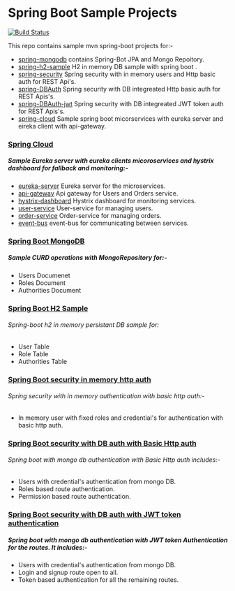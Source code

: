 # Spring Boot Sample Projects
[![Build Status](https://travis-ci.org/joemccann/dillinger.svg?branch=master)](https://travis-ci.org/joemccann/dillinger)

This repo contains sample mvn spring-boot projects for:-

  - [spring-mongodb](https://github.com/shubhamlatkar/springPlayground/tree/master/spring-mongodb) contains Spring-Bot JPA and Mongo Repoitory.
  - [spring-h2-sample](https://github.com/shubhamlatkar/springPlayground/tree/master/spring-h2-sample) H2 in memory DB sample with spring boot .
  - [spring-security](https://github.com/shubhamlatkar/springPlayground/tree/master/spring-security) Spring security with in memory users and Http basic auth for REST Api's.
  - [spring-DBAuth](https://github.com/shubhamlatkar/springPlayground/tree/master/security-DBAuth) Spring security with DB integreated Http basic auth for REST Apis's.
  - [spring-DBAuth-jwt](https://github.com/shubhamlatkar/springPlayground/tree/master/security-DBAuth-jwt) Spring security with DB integreated JWT token auth for REST Apis's.
  - [spring-cloud](https://github.com/shubhamlatkar/springPlayground/tree/master/spring-cloud) Sample spring boot micorservices with eureka server and eireka client with api-gateway. 

### [Spring Cloud](https://github.com/shubhamlatkar/springPlayground/tree/master/spring-cloud)
##### Sample Eureka server with eureka clients micoroservices and hystrix dashboard for fallback and monitoring:-
* [eureka-server](https://github.com/shubhamlatkar/springPlayground/tree/master/spring-cloud/eureka-server) Eureka server for the microservices.
* [api-gateway](https://github.com/shubhamlatkar/springPlayground/tree/master/spring-cloud/api-gateway) Api gateway for Users and Orders service.
* [hystrix-dashboard](https://github.com/shubhamlatkar/springPlayground/tree/master/spring-cloud/hystrixDashboard) Hystrix dashboard for monitoring services.
* [user-service](https://github.com/shubhamlatkar/springPlayground/tree/master/spring-cloud/user-service) User-service for managing users.
* [order-service](https://github.com/shubhamlatkar/springPlayground/tree/master/spring-cloud/order-service) Order-service for managing orders.
* [event-bus](https://github.com/shubhamlatkar/springPlayground/tree/master/spring-cloud/event-bus) event-bus for communicating between services.

### [Spring Boot MongoDB](https://github.com/shubhamlatkar/springPlayground/tree/master/spring-mongodb) 
##### Sample CURD operations with MongoRepository for:-
* Users Documenet
* Roles Document
* Authorities Document

### [Spring Boot H2 Sample](https://github.com/shubhamlatkar/springPlayground/tree/master/spring-h2-sample)
###### Spring-boot h2 in memory persistant DB sample for:
* User Table
* Role Table
* Authorities Table

### [Spring Boot security in memory http auth](https://github.com/shubhamlatkar/springPlayground/tree/master/spring-cloud/order-service)
###### Spring security with in memory authentication with basic http auth:-
* In memory user with fixed roles and credential's for authentication with basic http auth.

### [Spring Boot security with DB auth with Basic Http auth](https://github.com/shubhamlatkar/springPlayground/tree/master/security-DBAuth)
###### Spring boot with mongo db authentication with Basic Http auth includes:-
* Users with credential's authentication from mongo DB.
* Roles based route authentication.
* Permission based route authentication.

### [Spring Boot security with DB auth with JWT token authentication](https://github.com/shubhamlatkar/springPlayground/tree/master/security-DBAuth-jwt)
##### Spring boot with mongo db authentication with JWT token Authentication for the routes. It includes:-
* Users with credential's authentication from mongo DB.
* Login and signup route open to all.
* Token based authentication for all the remaining routes.